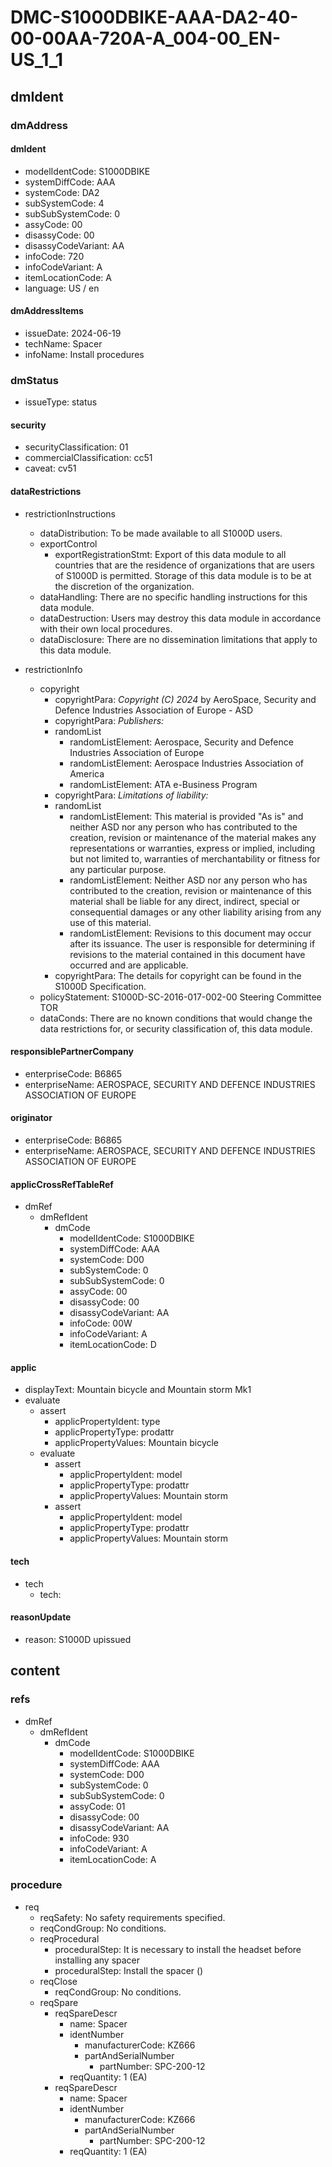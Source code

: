 # DMC-S1000DBIKE-AAA-DA2-40-00-00AA-720A-A_004-00_EN-US_1_1

## dmIdent

### dmAddress

#### dmIdent

*   modelIdentCode: S1000DBIKE
*   systemDiffCode: AAA
*   systemCode: DA2
*   subSystemCode: 4
*   subSubSystemCode: 0
*   assyCode: 00
*   disassyCode: 00
*   disassyCodeVariant: AA
*   infoCode: 720
*   infoCodeVariant: A
*   itemLocationCode: A
*   language: US / en

#### dmAddressItems

*   issueDate: 2024-06-19
*   techName: Spacer
*   infoName: Install procedures

### dmStatus

*   issueType: status

#### security

*   securityClassification: 01
*   commercialClassification: cc51
*   caveat: cv51

#### dataRestrictions

*   restrictionInstructions
    *   dataDistribution: To be made available to all S1000D users.
    *   exportControl
        *   exportRegistrationStmt: Export of this data module to all countries that are the residence of organizations that are users of S1000D is permitted. Storage of this data module is to be at the discretion of the organization.
    *   dataHandling: There are no specific handling instructions for this data module.
    *   dataDestruction: Users may destroy this data module in accordance with their own local procedures.
    *   dataDisclosure: There are no dissemination limitations that apply to this data module.

*   restrictionInfo
    *   copyright
        *   copyrightPara: *Copyright (C) 2024* by AeroSpace, Security and Defence Industries Association of Europe - ASD
        *   copyrightPara: *Publishers:*
        *   randomList
            *   randomListElement: Aerospace, Security and Defence Industries Association of Europe
            *   randomListElement: Aerospace Industries Association of America
            *   randomListElement: ATA e-Business Program
        *   copyrightPara: *Limitations of liability:*
        *   randomList
            *   randomListElement: This material is provided "As is" and neither ASD nor any person who has contributed to the creation, revision or maintenance of the material makes any representations or warranties, express or implied, including but not limited to, warranties of merchantability or fitness for any particular purpose.
            *   randomListElement: Neither ASD nor any person who has contributed to the creation, revision or maintenance of this material shall be liable for any direct, indirect, special or consequential damages or any other liability arising from any use of this material.
            *   randomListElement: Revisions to this document may occur after its issuance. The user is responsible for determining if revisions to the material contained in this document have occurred and are applicable.
        *   copyrightPara: The details for copyright can be found in the S1000D Specification.
    *   policyStatement: S1000D-SC-2016-017-002-00 Steering Committee TOR
    *   dataConds: There are no known conditions that would change the data restrictions for, or security classification of, this data module.

#### responsiblePartnerCompany

*   enterpriseCode: B6865
*   enterpriseName: AEROSPACE, SECURITY AND DEFENCE INDUSTRIES ASSOCIATION OF EUROPE

#### originator

*   enterpriseCode: B6865
*   enterpriseName: AEROSPACE, SECURITY AND DEFENCE INDUSTRIES ASSOCIATION OF EUROPE

#### applicCrossRefTableRef

*   dmRef
    *   dmRefIdent
        *   dmCode
            *   modelIdentCode: S1000DBIKE
            *   systemDiffCode: AAA
            *   systemCode: D00
            *   subSystemCode: 0
            *   subSubSystemCode: 0
            *   assyCode: 00
            *   disassyCode: 00
            *   disassyCodeVariant: AA
            *   infoCode: 00W
            *   infoCodeVariant: A
            *   itemLocationCode: D

#### applic

*   displayText: Mountain bicycle and Mountain storm Mk1
*   evaluate
    *   assert
        *   applicPropertyIdent: type
        *   applicPropertyType: prodattr
        *   applicPropertyValues: Mountain bicycle
    *   evaluate
        *   assert
            *   applicPropertyIdent: model
            *   applicPropertyType: prodattr
            *   applicPropertyValues: Mountain storm
        *   assert
            *   applicPropertyIdent: model
            *   applicPropertyType: prodattr
            *   applicPropertyValues: Mountain storm

#### tech

*   tech
    *   tech:

#### reasonUpdate

*   reason: S1000D upissued

## content

### refs

*   dmRef
    *   dmRefIdent
        *   dmCode
            *   modelIdentCode: S1000DBIKE
            *   systemDiffCode: AAA
            *   systemCode: D00
            *   subSystemCode: 0
            *   subSubSystemCode: 0
            *   assyCode: 01
            *   disassyCode: 00
            *   disassyCodeVariant: AA
            *   infoCode: 930
            *   infoCodeVariant: A
            *   itemLocationCode: A

### procedure

*   req
    *   reqSafety: No safety requirements specified.
    *   reqCondGroup: No conditions.
    *   reqProcedural
        *   proceduralStep: It is necessary to install the headset before installing any spacer
        *   proceduralStep: Install the spacer (<internalRef internalRefId="spa-0002" internalRefTargetType="irtt06"/>)
    *   reqClose
        *   reqCondGroup: No conditions.
    *   reqSpare
        *   reqSpareDescr
            *   name: Spacer
            *   identNumber
                *   manufacturerCode: KZ666
                *   partAndSerialNumber
                    *   partNumber: SPC-200-12
            *   reqQuantity: 1 (EA)
        *   reqSpareDescr
            *   name: Spacer
            *   identNumber
                *   manufacturerCode: KZ666
                *   partAndSerialNumber
                    *   partNumber: SPC-200-12
            *   reqQuantity: 1 (EA)